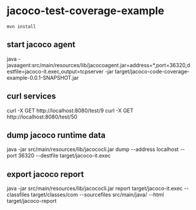 # jacoco-test-coverage-example
```
mvn install
```

## start jacoco agent
java -javaagent:src/main/resources/lib/jacocoagent.jar=address=*,port=36320,destfile=jacoco-it.exec,output=tcpserver -jar target/jacoco-code-coverage-example-0.0.1-SNAPSHOT.jar

## curl services
curl -X GET http://localhost:8080/test/9
curl -X GET http://localhost:8080/test/50

## dump jacoco runtime data
java -jar src/main/resources/lib/jacococli.jar dump --address localhost --port 36320 --destfile target/jacoco-it.exec

## export jacoco report
java -jar src/main/resources/lib/jacococli.jar report target/jacoco-it.exec --classfiles target/classes/com --sourcefiles src/main/java/ --html target/jacoco-report
